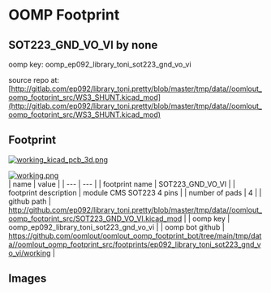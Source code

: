 # OOMP Footprint  
## SOT223_GND_VO_VI  by none  
  
oomp key: oomp_ep092_library_toni_sot223_gnd_vo_vi  
  
source repo at: [http://gitlab.com/ep092/library_toni.pretty/blob/master/tmp/data//oomlout_oomp_footprint_src/WS3_SHUNT.kicad_mod](http://gitlab.com/ep092/library_toni.pretty/blob/master/tmp/data//oomlout_oomp_footprint_src/WS3_SHUNT.kicad_mod)  
## Footprint  
  
[![working_kicad_pcb_3d.png](working_kicad_pcb_3d_600.png)](working_kicad_pcb_3d.png)  
  
[![working.png](working_600.png)](working.png)  
| name | value | 
| --- | --- | 
| footprint name | SOT223_GND_VO_VI | 
| footprint description | module CMS SOT223 4 pins | 
| number of pads | 4 | 
| github path | http://github.com/ep092/library_toni.pretty/blob/master/tmp/data//oomlout_oomp_footprint_src/SOT223_GND_VO_VI.kicad_mod | 
| oomp key | oomp_ep092_library_toni_sot223_gnd_vo_vi | 
| oomp bot github | https://github.com/oomlout/oomlout_oomp_footprint_bot/tree/main/tmp/data//oomlout_oomp_footprint_src/footprints/ep092_library_toni_sot223_gnd_vo_vi/working | 
## Images  
